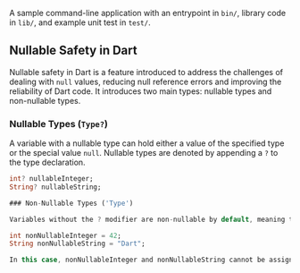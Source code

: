 A sample command-line application with an entrypoint in `bin/`, library code
in `lib/`, and example unit test in `test/`.


## Nullable Safety in Dart

Nullable safety in Dart is a feature introduced to address the challenges of dealing with `null` values, reducing null reference errors and improving the reliability of Dart code. It introduces two main types: nullable types and non-nullable types.

### Nullable Types (`Type?`)

A variable with a nullable type can hold either a value of the specified type or the special value `null`. Nullable types are denoted by appending a `?` to the type declaration.

```dart
int? nullableInteger;
String? nullableString;

### Non-Nullable Types ('Type')

Variables without the ? modifier are non-nullable by default, meaning they cannot store 'null' values.

int nonNullableInteger = 42;
String nonNullableString = "Dart";

In this case, nonNullableInteger and nonNullableString cannot be assigned a value of null.